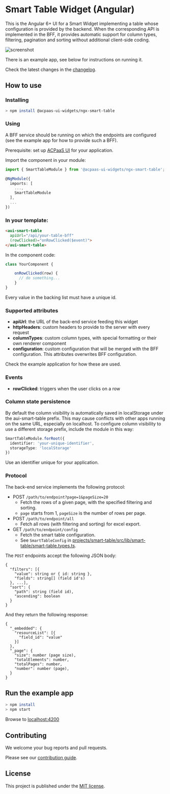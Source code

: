 # Smart Table Widget (Angular)

This is the Angular 6+ UI for a Smart Widget implementing a table whose configuration is provided by the backend. When the corresponding API is implemented in the BFF, it provides automatic support for column types, filtering, pagination and sorting without additional client-side coding.

![screenshot](example.png)

There is an example app, see below for instructions on running it.

Check the latest changes in the [changelog](CHANGELOG.md).

## How to use

### Installing

```sh
> npm install @acpaas-ui-widgets/ngx-smart-table
```

### Using

A BFF service should be running on which the endpoints are configured (see the example app for how to provide such a BFF).

Prerequisite: set up [ACPaaS UI](https://github.com/digipolisantwerp/acpaas-ui_angular/) for your application.

Import the component in your module:

```ts
import { SmartTableModule } from '@acpaas-ui-widgets/ngx-smart-table';

@NgModule({
  imports: [
    ...,
    SmartTableModule
  ],
  ...
})
```

### In your template:

```html
<aui-smart-table
  apiUrl="/api/your-table-bff"
  (rowClicked)="onRowClicked($event)">
</aui-smart-table>
```

In the component code:

```ts
class YourComponent {

    onRowClicked(row) {
      // do something...
    }
}
```

Every value in the backing list must have a unique id.

### Supported attributes

- **apiUrl**: the URL of the back-end service feeding this widget
- **httpHeaders**: custom headers to provide to the server with every request
- **columnTypes**: custom column types, with special formatting or their own renderer component
- **configuration**: custom configuration that will be merged with the BFF configuration. This attributes overwrites BFF configuration.

Check the example application for how these are used.

### Events

- **rowClicked**: triggers when the user clicks on a row

### Column state persistence

By default the column visibility is automatically saved in localStorage under the aui-smart-table prefix.
This may cause conflicts with other apps running on the same URL, especially on localhost.
To configure column visibility to use a different storage prefix, include the module in this way:

```ts
SmartTableModule.forRoot({
  identifier: 'your-unique-identifier',
  storageType: 'localStorage'
})
```

Use an identifier unique for your application.

### Protocol

The back-end service implements the following protocol:

- POST `/path/to/endpoint?page=1&pageSize=20`
  - Fetch the rows of a given page, with the specified filtering and sorting.
  - `page` starts from 1, `pageSize` is the number of rows per page.
- POST `/path/to/endpoint/all`
  - Fetch all rows (with filtering and sorting) for excel export.
- GET `/path/to/endpoint/config`
  - Fetch the smart table configuration.
  - See `SmartTableConfig` in [projects/smart-table/src/lib/smart-table/smart-table.types.ts](projects/smart-table/src/lib/smart-table/smart-table.types.ts).

The `POST` endpoints accept the following JSON body:

```
{ 
  "filters": [{
    "value": string or { id: string },
    "fields": string[] (field id's)
  }, ...],
  "sort": {
    "path": string (field id),
    "ascending": boolean
  }
}
```

And they return the following response:

```
{
  "_embedded": {
    "resourceList": [{
      "field_id": "value"
    }]
  },
  "_page": {
    "size": number (page size),
    "totalElements": number,
    "totalPages": number,
    "number": number (page),
  }
}
```

## Run the example app

```sh
> npm install
> npm start
```

Browse to [localhost:4200](http://localhost:4200)

## Contributing

We welcome your bug reports and pull requests.

Please see our [contribution guide](CONTRIBUTING.md).

## License

This project is published under the [MIT license](LICENSE).
